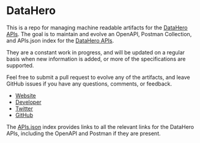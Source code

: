 # DataHeroThis is a repo for managing machine readable artifacts for the [DataHero APIs](https://datahero.com/). The goal is to maintain and evolve an OpenAPI, Postman Collection, and APIs.json index for the [DataHero APIs](https://datahero.com/).They are a constant work in progress, and will be updated on a regular basis when new information is added, or more of the specifications are supported.Feel free to submit a pull request to evolve any of the artifacts, and leave GitHub issues if you have any questions, comments, or feedback.- [Website](https://datahero.com/)- [Developer](https://datahero.com/)- [Twitter](https://twitter.com/datahero)- [GitHub](https://github.com/Datahero)The [APIs.json](https://github.com/api-evangelist/datahero/blob/master/apis.json) index provides links to all the relevant links for the DataHero APIs, including the OpenAPI and Postman if they are present.